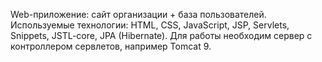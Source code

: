 Web-приложение: сайт организации + база пользователей.
Используемые технологии: HTML, CSS, JavaScript, JSP, Servlets, Snippets, JSTL-core, JPA (Hibernate).
Для работы необходим сервер с контроллером сервлетов, например Tomcat 9.